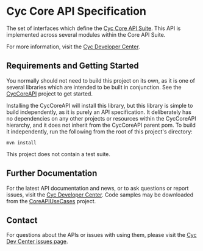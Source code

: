 Cyc Core API Specification
==========================

The set of interfaces which define the [Cyc Core API Suite](https://github.com/cycorp/CycCoreAPI).
This API is implemented across several modules within the Core API Suite.

For more information, visit the [Cyc Developer Center](http://dev.cyc.com/).

Requirements and Getting Started
--------------------------------

You normally should not need to build this project on its own, as it is one of several libraries 
which are intended to be built in conjunction. See the 
[CycCoreAPI](https://github.com/cycorp/CycCoreAPI) project to get started.

Installing the CycCoreAPI will install this library, but this library is simple to build 
independently, as it is purely an API specification. It deliberately has no dependencies on any 
other projects or resources within the CycCoreAPI hierarchy, and it does not inherit from the 
CycCoreAPI parent pom. To build it independently, run the following from the root of this project's 
directory:

    mvn install

This project does not contain a test suite.

Further Documentation
---------------------

For the latest API documentation and news, or to ask questions or report issues, visit the 
[Cyc Developer Center](http://dev.cyc.com/). Code samples may be downloaded from the 
[CoreAPIUseCases](https://github.com/cycorp/CoreAPIUseCases) project.

Contact
-------

For questions about the APIs or issues with using them, please visit the 
[Cyc Dev Center issues page](http://dev.cyc.com/cyc-api/issues.html).